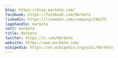```yaml
---
blog: https://blog.marketo.com/
facebook: https://facebook.com/Marketo
linkedin: https://linkedin.com/company/236175
logohandle: marketo
sort: marketo
title: Marketo
twitter: https://x.com/Marketo
website: https://www.marketo.com/
wikipedia: https://en.wikipedia.org/wiki/Marketo
---
```

